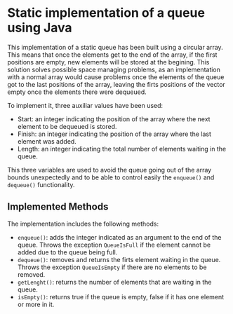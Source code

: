 # Static implementation of a queue using Java

This implementation of a static queue has been built using a circular array.  This means that once the elements get to the end of the array, if the first positions are empty, new elements will be stored at the begining.  This solution solves possible space managing problems, as an implementation with a normal array would cause problems once the elements of the queue got to the last positions of the array, leaving the firts positions of the vector empty once the elements there were dequeued.

To implement it, three auxiliar values have been used:
* Start: an integer indicating the position of the array where the next element to be dequeued is stored.
* Finish: an integer indicating the position of the array where the last element was added.
* Length: an integer indicating the total number of elements waiting in the queue.

This three variables are used to avoid the queue going out of the array bounds unexpectedly and to be able to control easily the `enqueue()` and `dequeue()` functionality.

## Implemented Methods
The implementation includes the following methods:
* `enqueue()`: adds the integer indicated as an argument to the end of the queue.  Throws the exception `QueueIsFull` if the element cannot be added due to the queue being full.
* `dequeue()`: removes and returns the firts element waiting in the queue.  Throws the exception `QueueIsEmpty` if there are no elements to be removed.
* `getLenght()`: returns the number of elements that are waiting in the queue.
* `isEmpty()`: returns true if the queue is empty, false if it has one element or more in it.
